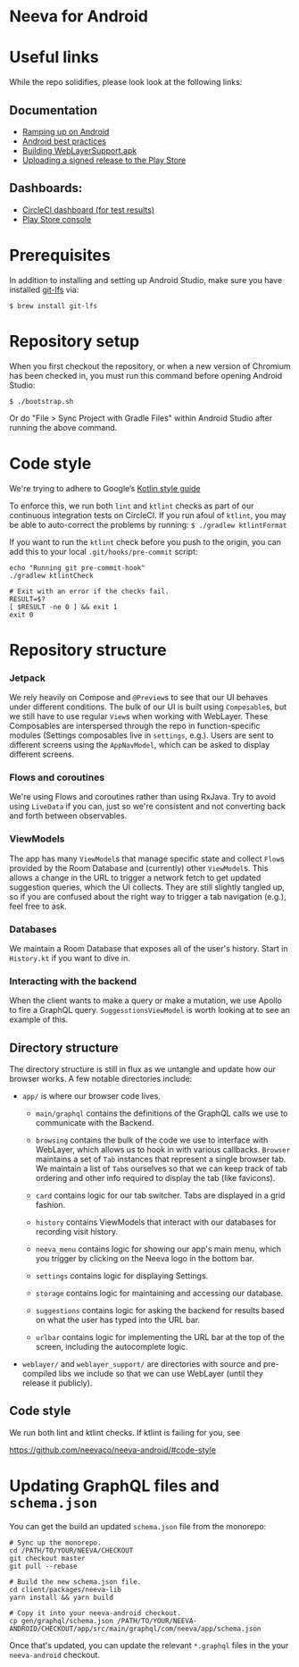 Neeva for Android
=================

# Useful links

While the repo solidifies, please look look at the following links:

## Documentation
* [Ramping up on Android](https://paper.dropbox.com/doc/How-to-Setting-up-an-Android-dev-environment--BYJBnfCPxBpUgE75mLGunuctAg-f3fGXdiAUv3QJSIYiMu83)
* [Android best practices](https://paper.dropbox.com/doc/Pointers-and-best-practices--BZHtc5YBE~oSM6wSnXKkcXf_Ag-E7AvLtTjLLV3qvMljkuDc)
* [Building WebLayerSupport.apk](https://paper.dropbox.com/doc/Building-WebLayer-for-Android--BY7mVRhdJHnxtRItajJMVaYRAg-SLtR2sjydyPDmUbIo1hO8)
* [Uploading a signed release to the Play Store](https://paper.dropbox.com/doc/Uploading-a-signed-release-to-the-Play-Store--BZGrvGNK9AeFPeY50wcwYd9yAg-BUfGIWJtD2f646cik6q3n)

## Dashboards:
* [CircleCI dashboard (for test results)](https://app.circleci.com/pipelines/github/neevaco/neeva-android?filter=all)
* [Play Store console](https://play.google.com/console/u/0/developers/6544928132232754928/app-list)

# Prerequisites

In addition to installing and setting up Android Studio, make sure you have installed
[git-lfs](https://git-lfs.github.com/) via:
```
$ brew install git-lfs
```

# Repository setup

When you first checkout the repository, or when a new version of Chromium has been checked in,
you must run this command before opening Android Studio:

`$ ./bootstrap.sh`

 Or do "File > Sync Project with Gradle Files" within Android Studio after running the above command.

# Code style

We're trying to adhere to Google’s [Kotlin style guide](https://developer.android.com/kotlin/style-guide)

To enforce this, we run both `lint` and `ktlint` checks as part of our continuous integration tests
on CircleCI.  If you run afoul of `ktlint`, you may be able to auto-correct the problems by running:
`
$ ./gradlew ktlintFormat
`

If you want to run the `ktlint` check before you push to the origin, you can add this to your local
`.git/hooks/pre-commit` script:

```
echo "Running git pre-commit-hook"
./gradlew ktlintCheck

# Exit with an error if the checks fail.
RESULT=$?
[ $RESULT -ne 0 ] && exit 1
exit 0
```

# Repository structure

### Jetpack
We rely heavily on Compose and `@Preview`s to see that our UI behaves under different conditions.
The bulk of our UI is built using `Composable`s, but we still have to use regular `View`s when working with WebLayer.
These Composables are interspersed through the repo in function-specific modules (Settings composables live in `settings`, e.g.).
Users are sent to different screens using the `AppNavModel`, which can be asked to display different screens.

### Flows and coroutines
We're using Flows and coroutines rather than using RxJava.  Try to avoid using `LiveData` if you can, just so we're consistent and not converting back and forth between observables.

### ViewModels
The app has many `ViewModel`s that manage specific state and collect `Flow`s provided by the Room Database and (currently) other `ViewModel`s.
This allows a change in the URL to trigger a network fetch to get updated suggestion queries, which the UI collects.
They are still slightly tangled up, so if you are confused about the right way to trigger a tab navigation (e.g.), feel free to ask.

### Databases
We maintain a Room Database that exposes all of the user's history.  Start in `History.kt` if you want to dive in.

### Interacting with the backend
When the client wants to make a query or make a mutation, we use Apollo to fire a GraphQL query.
`SuggesstionsViewModel` is worth looking at to see an example of this.

## Directory structure
The directory structure is still in flux as we untangle and update how our browser works.  A few notable directories include:

* `app/` is where our browser code lives.

    * `main/graphql` contains the definitions of the GraphQL calls we use to communicate with the Backend.

    * `browsing` contains the bulk of the code we use to interface with WebLayer, which allows us to hook in with various callbacks.  `Browser` maintains a set of `Tab` instances that represent a single browser tab.  We maintain a list of `Tab`s ourselves so that we can keep track of tab ordering and other info required to display the tab (like favicons).

    * `card` contains logic for our tab switcher.  Tabs are displayed in a grid fashion.

    * `history` contains ViewModels that interact with our databases for recording visit history.

    * `neeva_menu` contains logic for showing our app's main menu, which you trigger by clicking on the Neeva logo in the bottom bar.

    * `settings` contains logic for displaying Settings.

    * `storage` contains logic for maintaining and accessing our database.

    * `suggestions` contains logic for asking the backend for results based on what the user has typed into the URL bar.

    * `urlbar` contains logic for implementing the URL bar at the top of the screen, including the autocomplete logic.

* `weblayer/` and `weblayer_support/` are directories with source and pre-compiled libs we include so that we can use WebLayer (until they release it publicly).

## Code style
We run both lint and ktlint checks.  If ktlint is failing for you, see 

https://github.com/neevaco/neeva-android/#code-style

# Updating GraphQL files and `schema.json`

You can get the build an updated `schema.json` file from the monorepo:
```
# Sync up the monorepo.
cd /PATH/TO/YOUR/NEEVA/CHECKOUT
git checkout master
git pull --rebase

# Build the new schema.json file.
cd client/packages/neeva-lib
yarn install && yarn build

# Copy it into your neeva-android checkout.
cp gen/graphql/schema.json /PATH/TO/YOUR/NEEVA-ANDROID/CHECKOUT/app/src/main/graphql/com/neeva/app/schema.json
```

Once that's updated, you can update the relevant `*.graphql` files in the your `neeva-android` checkout.
